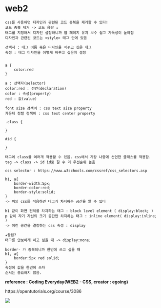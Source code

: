 # web2
```
css를 사용하면 디자인과 관련된 코드 중복을 제거할 수 있다!
코드 중복 제거 -> 코드 용량 ↓
태그를 지정해서 디자인 설정하니까 웹 페이지 유지 보수 쉽고 가독성이 높아짐
디자인과 관련된 코드는 <style> 태그 안에 있음

선택자 : 태그 이름 혹은 디자인을 바꾸고 싶은 태그
속성 : 태그 디자인을 어떻게 바꾸고 싶은지 설정


a {
    color:red
}

a : 선택자(selector)
color:red : 선언(declaration)
color : 속성(property)
red : 값(value)

font size 검색어 : css text size property
가운데 정렬 검색어 : css text center property

.class {

}

#id {

}

태그에 class를 여러개 적용할 수 있음. css에서 가장 나중에 선언한 클래스를 적용함.
tag -> class -> id id로 갈 수 더 우선순위 높음

css selector : https://www.w3schools.com/cssref/css_selectors.asp

h1, a{
    border-width:5px;
    border-color:red;
    border-style:solid;
}
-> 위의 css를 적용하면 태그가 차지하는 공간을 알 수 있다

h1 같이 화면 전체를 차지하는 태그 : block level element ( display:block; )
p 같이 자기 자신의 크기 공간만 차지하는 태그 : inline element( display:inline; )
-> 이런 공간을 결정하는 css 속성 : display

★꿀팁?
태그를 안보이게 하고 싶을 때 -> display:none;

border- 가 중복되니까 한번에 쓰고 싶을 때
h1, a{
    border:5px red solid;
}
속성에 값을 한번에 쓰자
순서는 중요하지 않음.

```

<strong>reference : Coding Everyday(WEB2 - CSS, creator : egoing)</strong>
<p>
https://opentutorials.org/course/3086
</p>
<img src="https://s3-ap-northeast-2.amazonaws.com/opentutorials-user-file/module/3129/7333.jpg"></a>
